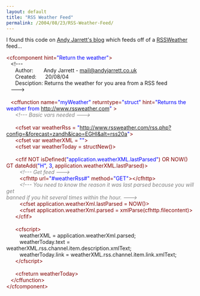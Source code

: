 ```yaml
---
layout: default
title: "RSS Weather Feed"
permalink: /2004/08/23/RSS-Weather-Feed/
---
```


<p>I found this code on <a class="" href="http://www.andyjarrett.co.uk/andy/blog/index.cfm?mode=entry&amp;entry=7B6BE137-3048-28EB-0E9F41A44B9CB5A1" target="_blank">Andy Jarrett's blog</a>&nbsp;which feeds off of a <a class="" href="http://www.rssweather.com/dir/Europe/United%20Kingdom/" target="_blank">RSSWeather</a> feed...</p>
<div class="code"><font color="MAROON">&lt;cfcomponent hint=<font color="BLUE">&quot;Return the weather&quot;</font>&gt;</font><br/>
&nbsp;&nbsp;&nbsp;&lt;!---<br/>
&nbsp;&nbsp;&nbsp;&nbsp;&nbsp;&nbsp;Author: &nbsp;&nbsp;&nbsp;&nbsp;&nbsp;&nbsp;Andy Jarrett - <a href="mailto:mail@andyjarrett.co.uk">mail@andyjarrett.co.uk</a><br/>
&nbsp;&nbsp;&nbsp;&nbsp;&nbsp;&nbsp;Created:&nbsp;&nbsp;&nbsp;&nbsp;&nbsp;&nbsp;20/08/04<br/>
&nbsp;&nbsp;&nbsp;&nbsp;&nbsp;&nbsp;Desciption: Returns the weather for you area from a RSS feed<br/>
&nbsp;&nbsp;&nbsp;---&gt;<br/>
&nbsp;&nbsp;&nbsp;&nbsp;&nbsp;&nbsp;<br/>
&nbsp;&nbsp;&nbsp;<font color="MAROON">&lt;cffunction name=<font color="BLUE">&quot;myWeather&quot;</font> returntype=<font color="BLUE">&quot;struct&quot;</font> hint=<font color="BLUE">&quot;Returns the weather from <a target="_blank" href="http://www.rssweather.com">http://www.rssweather.com</a>&quot;</font> &gt;</font><br/>
&nbsp;&nbsp;&nbsp;&nbsp;&nbsp;&nbsp;<font color="GRAY"><i>&lt;!--- Basic vars needed ---&gt;</i></font><br/>
<br/>
&nbsp;&nbsp;&nbsp;&nbsp;&nbsp;&nbsp;<font color="MAROON">&lt;cfset var weatherRss = <font color="BLUE">&quot;<a target="_blank" href="http://www.rssweather.com/rss.php?config=&amp;forecast=zandh&amp;icao=EGHI&amp;alt=rss20a">http://www.rssweather.com/rss.php?config=&amp;forecast=zandh&amp;icao=EGHI&amp;alt=rss20a</a>&quot;</font>&gt;</font><br/>
&nbsp;&nbsp;&nbsp;&nbsp;&nbsp;&nbsp;<font color="MAROON">&lt;cfset var weatherXML = <font color="BLUE">&quot;&quot;</font>&gt;</font><br/>
&nbsp;&nbsp;&nbsp;&nbsp;&nbsp;&nbsp;<font color="MAROON">&lt;cfset var weatherToday = structNew()&gt;</font><br/>
&nbsp;&nbsp;&nbsp;&nbsp;&nbsp;&nbsp;&nbsp;&nbsp;&nbsp;&nbsp;&nbsp;&nbsp;<br/>
&nbsp;&nbsp;&nbsp;&nbsp;&nbsp;&nbsp;<font color="MAROON">&lt;cfif NOT isDefined(<font color="BLUE">&quot;application.weatherXML.lastParsed&quot;</font>) OR NOW() GT dateAdd(<font color="BLUE">&quot;H&quot;</font>,<font color="BLUE"> 3</font>, application.weatherXML.lastParsed)&gt;</font><br/>
&nbsp;&nbsp;&nbsp;&nbsp;&nbsp;&nbsp;&nbsp;&nbsp;&nbsp;<font color="GRAY"><i>&lt;!--- Get feed ---&gt;</i></font><br/>
&nbsp;&nbsp;&nbsp;&nbsp;&nbsp;&nbsp;&nbsp;&nbsp;&nbsp;<font color="MAROON">&lt;cfhttp url=<font color="BLUE">&quot;#weatherRss#&quot;</font> method=<font color="BLUE">&quot;GET&quot;</font>&gt;</font><font color="MAROON">&lt;/cfhttp&gt;</font><br/>
&nbsp;&nbsp;&nbsp;&nbsp;&nbsp;&nbsp;&nbsp;&nbsp;&nbsp;<font color="GRAY"><i>&lt;!--- You need to know the reason it was last parsed because you will get<br/>banned if you hit several times within the hour. ---&gt;</i></font><br/>
&nbsp;&nbsp;&nbsp;&nbsp;&nbsp;&nbsp;&nbsp;&nbsp;&nbsp;<font color="MAROON">&lt;cfset application.weatherXml.lastParsed = NOW()&gt;</font><br/>
&nbsp;&nbsp;&nbsp;&nbsp;&nbsp;&nbsp;&nbsp;&nbsp;&nbsp;<font color="MAROON">&lt;cfset application.weatherXml.parsed = xmlParse(cfhttp.filecontent)&gt;</font><br/>
&nbsp;&nbsp;&nbsp;&nbsp;&nbsp;&nbsp;<font color="MAROON">&lt;/cfif&gt;</font><br/>
&nbsp;&nbsp;&nbsp;&nbsp;&nbsp;&nbsp;<br/>
&nbsp;&nbsp;&nbsp;&nbsp;&nbsp;&nbsp;<font color="MAROON">&lt;cfscript&gt;</font><br/>
&nbsp;&nbsp;&nbsp;&nbsp;&nbsp;&nbsp;&nbsp;&nbsp;&nbsp;weatherXML = application.weatherXml.parsed;<br/>
&nbsp;&nbsp;&nbsp;&nbsp;&nbsp;&nbsp;&nbsp;&nbsp;&nbsp;weatherToday.text = weatherXML.rss.channel.item.description.xmlText;<br/>
&nbsp;&nbsp;&nbsp;&nbsp;&nbsp;&nbsp;&nbsp;&nbsp;&nbsp;weatherToday.link = weatherXML.rss.channel.item.link.xmlText;<br/>
&nbsp;&nbsp;&nbsp;&nbsp;&nbsp;&nbsp;<font color="MAROON">&lt;/cfscript&gt;</font><br/>
&nbsp;&nbsp;&nbsp;&nbsp;&nbsp;&nbsp;<br/>
&nbsp;&nbsp;&nbsp;&nbsp;&nbsp;&nbsp;<font color="MAROON">&lt;cfreturn weatherToday&gt;</font><br/>
&nbsp;&nbsp;&nbsp;<font color="MAROON">&lt;/cffunction&gt;</font>&nbsp;&nbsp;&nbsp;<br/>
<font color="MAROON">&lt;/cfcomponent&gt;</font></div>